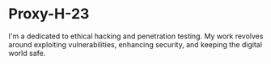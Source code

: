 # Proxy-H-23
I'm a dedicated to ethical hacking and penetration testing. My work revolves around exploiting vulnerabilities, enhancing security, and keeping the digital world safe.
